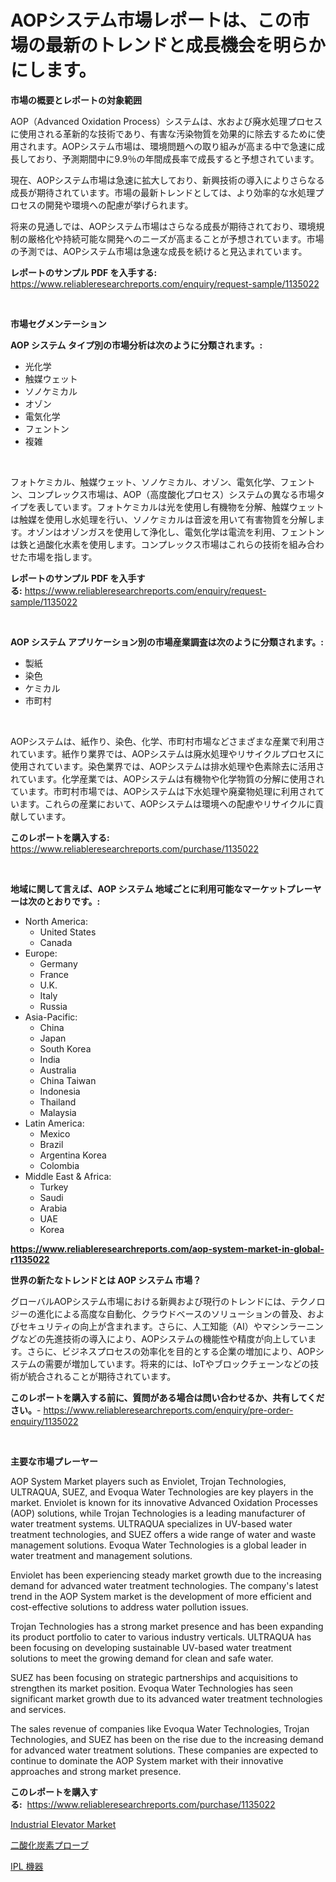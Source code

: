 <p><h1>AOPシステム市場レポートは、この市場の最新のトレンドと成長機会を明らかにします。</h1></p><p><strong>市場の概要とレポートの対象範囲</strong></p>
<p><p>AOP（Advanced Oxidation Process）システムは、水および廃水処理プロセスに使用される革新的な技術であり、有害な汚染物質を効果的に除去するために使用されます。AOPシステム市場は、環境問題への取り組みが高まる中で急速に成長しており、予測期間中に9.9％の年間成長率で成長すると予想されています。</p><p>現在、AOPシステム市場は急速に拡大しており、新興技術の導入によりさらなる成長が期待されています。市場の最新トレンドとしては、より効率的な水処理プロセスの開発や環境への配慮が挙げられます。</p><p>将来の見通しでは、AOPシステム市場はさらなる成長が期待されており、環境規制の厳格化や持続可能な開発へのニーズが高まることが予想されています。市場の予測では、AOPシステム市場は急速な成長を続けると見込まれています。</p></p>
<p><strong>レポートのサンプル PDF を入手する:</strong> <a href="https://www.reliableresearchreports.com/enquiry/request-sample/1135022">https://www.reliableresearchreports.com/enquiry/request-sample/1135022</a></p>
<p>&nbsp;</p>
<p><strong>市場セグメンテーション</strong></p>
<p><strong>AOP システム タイプ別の市場分析は次のように分類されます。:</strong></p>
<p><ul><li>光化学</li><li>触媒ウェット</li><li>ソノケミカル</li><li>オゾン</li><li>電気化学</li><li>フェントン</li><li>複雑</li></ul></p>
<p>&nbsp;</p>
<p><p>フォトケミカル、触媒ウェット、ソノケミカル、オゾン、電気化学、フェントン、コンプレックス市場は、AOP（高度酸化プロセス）システムの異なる市場タイプを表しています。フォトケミカルは光を使用し有機物を分解、触媒ウェットは触媒を使用し水処理を行い、ソノケミカルは音波を用いて有害物質を分解します。オゾンはオゾンガスを使用して浄化し、電気化学は電流を利用、フェントンは鉄と過酸化水素を使用します。コンプレックス市場はこれらの技術を組み合わせた市場を指します。</p></p>
<p><strong>レポートのサンプル PDF を入手する:</strong>&nbsp;<a href="https://www.reliableresearchreports.com/enquiry/request-sample/1135022">https://www.reliableresearchreports.com/enquiry/request-sample/1135022</a></p>
<p>&nbsp;</p>
<p><strong> AOP システム アプリケーション別の市場産業調査は次のように分類されます。:</strong></p>
<p><ul><li>製紙</li><li>染色</li><li>ケミカル</li><li>市町村</li></ul></p>
<p>&nbsp;</p>
<p><p>AOPシステムは、紙作り、染色、化学、市町村市場などさまざまな産業で利用されています。紙作り業界では、AOPシステムは廃水処理やリサイクルプロセスに使用されています。染色業界では、AOPシステムは排水処理や色素除去に活用されています。化学産業では、AOPシステムは有機物や化学物質の分解に使用されています。市町村市場では、AOPシステムは下水処理や廃棄物処理に利用されています。これらの産業において、AOPシステムは環境への配慮やリサイクルに貢献しています。</p></p>
<p><strong>このレポートを購入する:</strong>&nbsp; <a href="https://www.reliableresearchreports.com/purchase/1135022">https://www.reliableresearchreports.com/purchase/1135022</a></p>
<p>&nbsp;</p>
<p><strong>地域に関して言えば、AOP システム 地域ごとに利用可能なマーケットプレーヤーは次のとおりです。:</strong></p>
<p><ul>
    <li>
        North America:
        <ul>
            <li>United States</li>
            <li>Canada</li>
        </ul>
    </li>
    <li>
        Europe:
        <ul>
            <li>Germany</li>
            <li>France</li>
            <li>U.K.</li>
            <li>Italy</li>
            <li>Russia</li>
        </ul>
    </li>
    <li>
        Asia-Pacific:
        <ul>
            <li>China</li>
            <li>Japan</li>
            <li>South Korea</li>
            <li>India</li>
            <li>Australia</li>
            <li>China Taiwan</li>
            <li>Indonesia</li>
            <li>Thailand</li>
            <li>Malaysia</li>
        </ul>
    </li>
    <li>
        Latin America:
        <ul>
            <li>Mexico</li>
            <li>Brazil</li>
            <li>Argentina Korea</li>
            <li>Colombia</li>
        </ul>
    </li>
    <li>
        Middle East & Africa:
        <ul>
            <li>Turkey</li>
            <li>Saudi</li>
            <li>Arabia</li>
            <li>UAE</li>
            <li>Korea</li>
        </ul>
    </li>
    </ul></p>
<p><strong><a href="https://www.reliableresearchreports.com/aop-system-market-in-global-r1135022">https://www.reliableresearchreports.com/aop-system-market-in-global-r1135022</a></strong>&nbsp;</p>
<p><strong>世界の新たなトレンドとは AOP システム 市場？</strong></p>
<p><p>グローバルAOPシステム市場における新興および現行のトレンドには、テクノロジーの進化による高度な自動化、クラウドベースのソリューションの普及、およびセキュリティの向上が含まれます。さらに、人工知能（AI）やマシンラーニングなどの先進技術の導入により、AOPシステムの機能性や精度が向上しています。さらに、ビジネスプロセスの効率化を目的とする企業の増加により、AOPシステムの需要が増加しています。将来的には、IoTやブロックチェーンなどの技術が統合されることが期待されています。</p></p>
<p><strong>このレポートを購入する前に、質問がある場合は問い合わせるか、共有してください。</strong>- <a href="https://www.reliableresearchreports.com/enquiry/pre-order-enquiry/1135022">https://www.reliableresearchreports.com/enquiry/pre-order-enquiry/1135022</a></p>
<p>&nbsp;</p>
<p><strong>主要な市場プレーヤー</strong></p>
<p><p>AOP System Market players such as Enviolet, Trojan Technologies, ULTRAQUA, SUEZ, and Evoqua Water Technologies are key players in the market. Enviolet is known for its innovative Advanced Oxidation Processes (AOP) solutions, while Trojan Technologies is a leading manufacturer of water treatment systems. ULTRAQUA specializes in UV-based water treatment technologies, and SUEZ offers a wide range of water and waste management solutions. Evoqua Water Technologies is a global leader in water treatment and management solutions.</p><p>Enviolet has been experiencing steady market growth due to the increasing demand for advanced water treatment technologies. The company's latest trend in the AOP System market is the development of more efficient and cost-effective solutions to address water pollution issues.</p><p>Trojan Technologies has a strong market presence and has been expanding its product portfolio to cater to various industry verticals. ULTRAQUA has been focusing on developing sustainable UV-based water treatment solutions to meet the growing demand for clean and safe water.</p><p>SUEZ has been focusing on strategic partnerships and acquisitions to strengthen its market position. Evoqua Water Technologies has seen significant market growth due to its advanced water treatment technologies and services.</p><p>The sales revenue of companies like Evoqua Water Technologies, Trojan Technologies, and SUEZ has been on the rise due to the increasing demand for advanced water treatment solutions. These companies are expected to continue to dominate the AOP System market with their innovative approaches and strong market presence.</p></p>
<p><strong>このレポートを購入する:</strong>&nbsp;&nbsp;<a href="https://www.reliableresearchreports.com/purchase/1135022">https://www.reliableresearchreports.com/purchase/1135022</a></p>
<p><p><a href="https://view.publitas.com/reportprime-1/industrial-elevator-market-insights-into-market-cagr-market-trends-and-growth-strategies/">Industrial Elevator Market</a></p><p><a href="https://github.com/MosesSpinka1914/Market-Research-Report-List-1/blob/main/478238126165.md">二酸化炭素プローブ</a></p><p><a href="https://github.com/lababdou/Market-Research-Report-List-3/blob/main/762738026166.md">IPL 機器</a></p></p>